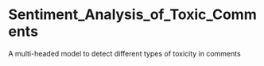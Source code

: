 # Sentiment_Analysis_of_Toxic_Comments
A multi-headed model to detect different types of toxicity in comments
